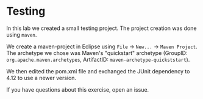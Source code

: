 # Testing

In this lab we created a small testing project.
The project creation was done using `maven`.

We create a maven-project in Eclipse using `File` -> `New...` -> `Maven Project`.
The archetype we chose was Maven's "quickstart" archetype
(GroupID: `org.apache.maven.archetypes`, ArtifactID: `maven-archetype-quickststart`).

We then edited the pom.xml file and exchanged the JUnit dependency to 4.12 to use a newer version.


If you have questions about this exercise, open an issue.
